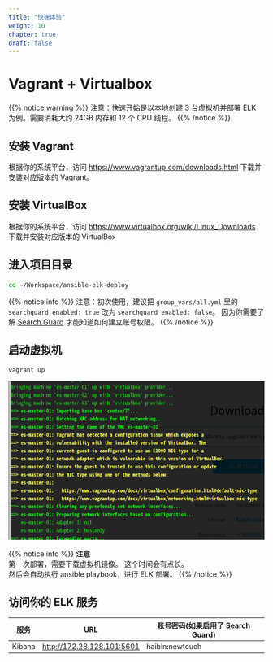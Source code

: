 ```yaml
---
title: "快速体验"
weight: 10
chapter: true
draft: false
---
```


# Vagrant + Virtualbox

{{% notice warning %}}
注意：快速开始是以本地创建 3 台虚拟机并部署 ELK 为例。需要消耗大约 24GB 内存和 12 个 CPU 线程。
{{% /notice %}}

## 安装 Vagrant

根据你的系统平台，访问 https://www.vagrantup.com/downloads.html 下载并安装对应版本的 Vagrant。

## 安装 VirtualBox

根据你的系统平台，访问 https://www.virtualbox.org/wiki/Linux_Downloads 下载并安装对应版本的 VirtualBox

## 进入项目目录

```bash
cd ~/Workspace/ansible-elk-deploy
```

{{% notice info %}}
注意：初次使用，建议把 `group_vars/all.yml` 里的 `searchguard_enabled: true` 改为 `searchguard_enabled: false`。 因为你需要了解 [Search Guard](https://docs.search-guard.com/latest/internal-users-database) 才能知道如何建立账号权限。
{{% /notice %}}

## 启动虚拟机

``` bash
vagrant up
```
![vagrant up](Screenshot_01.png)

{{% notice info %}}
**注意**</br>
第一次部署，需要下载虚拟机镜像。 这个时间会有点长。<br/>
然后会自动执行 ansible playbook，进行 ELK 部署。
{{% /notice %}}

## 访问你的 ELK 服务
| 服务   | URL                        | 账号密码(如果启用了 Search Guard) |
| ------ | -------------------------- | --------------------------------- |
| Kibana | http://172.28.128.101:5601 | haibin:newtouch                   |
